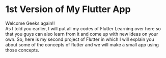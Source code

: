 # 1st Version of My Flutter App
  Welcome Geeks again!! 
  <br>As I told you earlier, I will put all my codes of Flutter Learning over here so that you guys can also learn from it and come up with new ideas on your own. So, here is my         second project of Flutter in which I will explain you about some of the concepts of flutter and we will make a small app using those concepts.  
